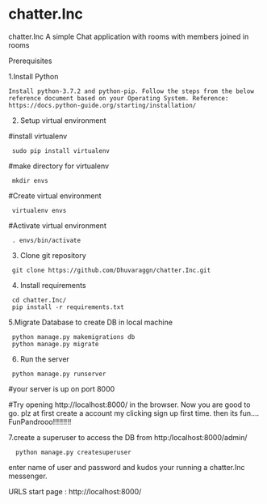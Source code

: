 # chatter.Inc
chatter.Inc A simple Chat application with rooms with members joined in rooms



Prerequisites

   1.Install Python

    Install python-3.7.2 and python-pip. Follow the steps from the below reference document based on your Operating System. Reference: https://docs.python-guide.org/starting/installation/

   2. Setup virtual environment

   #install virtualenv

     sudo pip install virtualenv

   #make directory for virtualenv

     mkdir envs

   #Create virtual environment

     virtualenv envs

   #Activate virtual environment

     . envs/bin/activate

   3. Clone git repository

     git clone https://github.com/Dhuvaraggn/chatter.Inc.git

   4. Install requirements

     cd chatter.Inc/
     pip install -r requirements.txt

   5.Migrate Database to create DB in local machine
      
     python manage.py makemigrations db  
     python manage.py migrate
     
   6. Run the server
     
     python manage.py runserver
     
   #your server is up on port 8000

   #Try opening http://localhost:8000/ in the browser. Now you are good to go. plz at first create a account my clicking sign up first time. then its fun....
   FunPandrooo!!!!!!!!!
   
  7.create a superuser to access the DB from http:/localhost:8000/admin/
  
      python manage.py createsuperuser
   enter name of user and password and kudos your running a chatter.Inc messenger.
   

URLS start page : http://localhost:8000/
